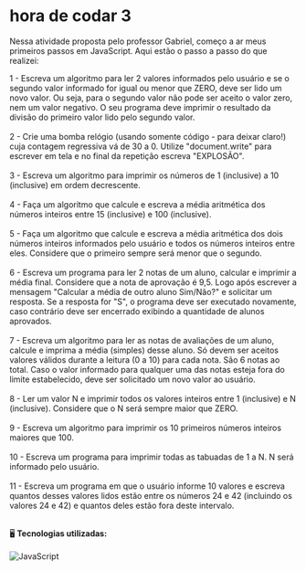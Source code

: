 # hora de codar 3
Nessa atividade proposta pelo professor Gabriel, começo a ar meus primeiros passos em JavaScript. Aqui estão o passo a passo do que realizei:

1 - Escreva um algoritmo para ler 2 valores informados pelo usuário e se o segundo valor informado for igual ou menor que ZERO, deve ser lido um novo valor. Ou seja, para o segundo valor não pode ser aceito o valor zero, nem um valor negativo.  O seu programa deve imprimir o resultado da divisão do primeiro valor lido pelo segundo valor. <br><br>
2 - Crie uma bomba relógio (usando somente código - para deixar claro!) cuja contagem regressiva vá de 30 a 0. Utilize "document.write" para escrever em tela e no final da repetição escreva "EXPLOSÃO". <br><br>
3 - Escreva um algoritmo para imprimir os números de 1 (inclusive) a 10 (inclusive) em ordem decrescente. <br><br>
4 - Faça um algoritmo que calcule e escreva a média aritmética dos números inteiros entre 15 (inclusive) e 100 (inclusive). <br><br>
5 - Faça um algoritmo que calcule e escreva a média aritmética dos dois números inteiros informados pelo usuário e todos os números inteiros entre eles. Considere que o primeiro sempre será menor que o segundo. <br><br>
6 - Escreva um programa para ler 2 notas de um aluno, calcular e imprimir a média final. Considere que a nota de aprovação é 9,5. Logo após escrever a mensagem "Calcular a média de outro aluno Sim/Não?" e solicitar um resposta. Se a resposta for "S", o programa deve ser executado novamente, caso contrário deve ser encerrado exibindo a quantidade de alunos aprovados. <br><br>
7 - Escreva um algoritmo para ler as notas de avaliações de um aluno, calcule e imprima a média (simples) desse aluno. Só devem ser aceitos valores válidos durante a leitura (0 a 10) para cada nota. São 6 notas ao total.
Caso o valor informado para qualquer uma das notas esteja fora do limite estabelecido, deve ser solicitado um novo valor ao usuário. <br><br>
8 - Ler um valor N e imprimir todos os valores inteiros entre 1 (inclusive) e N (inclusive). Considere que o N será sempre maior que ZERO. <br><br>
9 - Escreva um algoritmo para imprimir os 10 primeiros números inteiros maiores que 100. <br><br>
10 - Escreva um programa para imprimir todas as tabuadas de 1 a N. N será informado pelo usuário. <br><br>
11 - Escreva um programa em que o usuário informe 10 valores e escreva quantos desses valores lidos estão entre os números 24 e 42 (incluindo os valores 24 e 42) e quantos deles estão fora deste intervalo. <br><br>

🖥️ **Tecnologias utilizadas:**<br><br>
<img align="center" src="https://img.shields.io/badge/JavaScript-F7DF1E?style=for-the-badge&logo=javascript&logoColor=black" alt="JavaScript" title="JavaScript">
